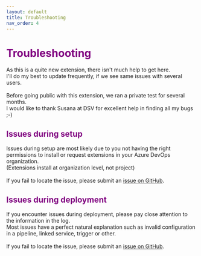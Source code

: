```yaml
---
layout: default
title: Troubleshooting
nav_order: 4
---
```

# <span style="color:purple">Troubleshooting</span>
As this is a quite new extension, there isn't much help to get here.\
I'll do my best to update frequently, if we see same issues with several users.\
\
Before going public with this extension, we ran a private test for several months.\
I would like to thank Susana at DSV for excellent help in finding all my bugs ;-)
## <span style="color:purple">Issues during setup</span>
Issues during setup are most likely due to you not having the right permissions to install or request extensions in your Azure DevOps organization.\
(Extensions install at organization level, not project)\
\
If you fail to locate the issue, please submit an [issue on GitHub](https://github.com/DBojsen/Azure-Data-Factory-CI-CD-tools/issues).

## <span style="color:purple">Issues during deployment</span>
If you encounter issues during deployment, please pay close attention to the information in the log.\
Most issues have a perfect natural explanation such as invalid configuration in a pipeline, linked service, trigger or other.\
\
If you fail to locate the issue, please submit an [issue on GitHub](https://github.com/DBojsen/Azure-Data-Factory-CI-CD-tools/issues).
